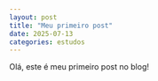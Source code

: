 ```yaml
---
layout: post
title: "Meu primeiro post"
date: 2025-07-13
categories: estudos
---
```


Olá, este é meu primeiro post no blog!
